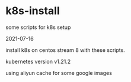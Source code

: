 # k8s-install
some scripts for k8s setup

2021-07-16

install k8s on centos stream 8 with these scripts.

kubernetes version v1.21.2

using aliyun cache for some google images
